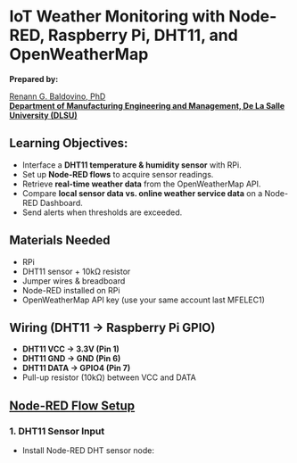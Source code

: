 # IoT Weather Monitoring with Node-RED, Raspberry Pi, DHT11, and OpenWeatherMap

**Prepared by:**  

[Renann G. Baldovino, PhD](https://www.dlsu.edu.ph/colleges/gcoe/academic-departments/manufacturing-engineering-management/faculty-profile/renann-baldovino/)  
**[Department of Manufacturing Engineering and Management, De La Salle University (DLSU)](https://www.dlsu.edu.ph/colleges/gcoe/academic-departments/manufacturing-engineering-management/)**  

## Learning Objectives:
- Interface a **DHT11 temperature & humidity sensor** with RPi.
- Set up **Node-RED flows** to acquire sensor readings.  
- Retrieve **real-time weather data** from the OpenWeatherMap API.  
- Compare **local sensor data vs. online weather service data** on a Node-RED Dashboard.  
- Send alerts when thresholds are exceeded.  

## Materials Needed
- RPi  
- DHT11 sensor + 10kΩ resistor  
- Jumper wires & breadboard  
- Node-RED installed on RPi  
- OpenWeatherMap API key (use your same account last MFELEC1)

## Wiring (DHT11 → Raspberry Pi GPIO)
- **DHT11 VCC → 3.3V (Pin 1)**  
- **DHT11 GND → GND (Pin 6)**  
- **DHT11 DATA → GPIO4 (Pin 7)**  
- Pull-up resistor (10kΩ) between VCC and DATA  

## [Node-RED Flow Setup](https://raw.githubusercontent.com/rgbaldov/iot/refs/heads/main/dht11.json)

### 1. DHT11 Sensor Input
- Install Node-RED DHT sensor node:  
 
